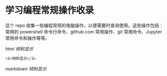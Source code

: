# 学习编程常规操作收录
这个 repo 收集一些编程常用的电脑操作，以便需要时查询使用。这些操作包括：常用的 powershell 命令行命令、github.com 常用操作、git 常用命令、Jupyter 常用命令和操作等等。

<i>html 倾斜显示</i> 

```html
<i>倾斜显示</i>
```



*markdown 倾斜显示*



